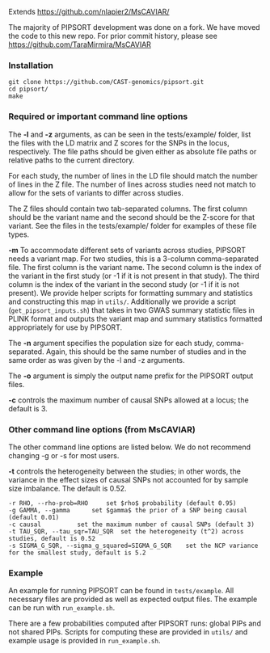 Extends https://github.com/nlapier2/MsCAVIAR/

The majority of PIPSORT development was done on a fork. We have moved the code to this new repo. For prior commit history, please see https://github.com/TaraMirmira/MsCAVIAR

### Installation


```
git clone https://github.com/CAST-genomics/pipsort.git
cd pipsort/
make
```


### Required or important command line options

The **-l** and **-z** arguments, as can be seen in the tests/example/ folder, list the files with the LD matrix and Z scores for the SNPs in the locus, respectively. The file paths should be given either as absolute file paths or relative paths to the current directory.

For each study, the number of lines in the LD file should match the number of lines in the Z file. The number of lines across studies need not match to allow for the sets of variants to differ across studies. 

The Z files should contain two tab-separated columns. The first column should be the variant name and the second should be the Z-score for that variant. See the files in the tests/example/ folder for examples of these file types.

**-m** To accommodate different sets of variants across studies, PIPSORT needs a variant map. For two studies, this is a 3-column comma-separated file. The first column is the variant name. The second column is the index of the variant in the first study (or -1 if it is not present in that study). The third column is the index of the variant in the second study (or -1 if it is not present). We provide helper scripts for formatting summary and statistics and constructing this map in `utils/`. Additionally we provide a script (`get_pipsort_inputs.sh`) that takes in two GWAS summary statistic files in PLINK format and outputs the variant map and summary statistics formatted appropriately for use by PIPSORT.

The **-n** argument specifies the population size for each study, comma-separated. Again, this should be the same number of studies and in the same order as was given by the -l and -z arguments. 

The **-o** argument is simply the output name prefix for the PIPSORT output files.

**-c** controls the maximum number of causal SNPs allowed at a locus; the default is 3. 

### Other command line options (from MsCAVIAR)

The other command line options are listed below. We do not recommend changing -g or -s for most users.

**-t** controls the heterogeneity between the studies; in other words, the variance in the effect sizes of causal SNPs not accounted for by sample size imbalance. The default is 0.52.

```
-r RHO, --rho-prob=RHO     set $rho$ probability (default 0.95)
-g GAMMA, --gamma      set $gamma$ the prior of a SNP being causal (default 0.01)
-c causal          set the maximum number of causal SNPs (default 3)
-t TAU_SQR, --tau_sqr=TAU_SQR  set the heterogeneity (t^2) across studies, default is 0.52
-s SIGMA_G_SQR, --sigma_g_squared=SIGMA_G_SQR    set the NCP variance for the smallest study, default is 5.2

```

### Example

An example for running PIPSORT can be found in `tests/example`. All necessary files are provided as well as expected output files. The example can be run with `run_example.sh`.

There are a few probabilities computed after PIPSORT runs: global PIPs and not shared PIPs. Scripts for computing these are provided in `utils/` and example usage is provided in `run_example.sh`.

